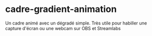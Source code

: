 # cadre-gradient-animation
Un cadre animé avec un dégradé simple. Très utile pour habiller une capture d'écran ou une webcam sur OBS et Streamlabs
